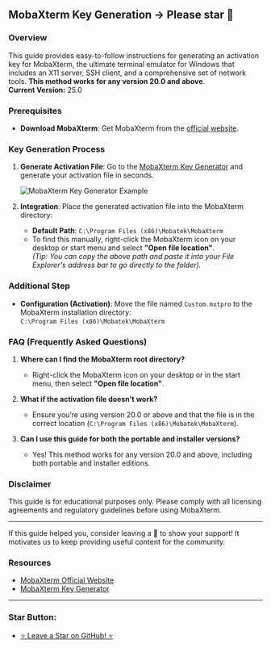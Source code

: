 ## MobaXterm Key Generation -> Please star 🌟

### Overview
This guide provides easy-to-follow instructions for generating an activation key for MobaXterm, the ultimate terminal emulator for Windows that includes an X11 server, SSH client, and a comprehensive set of network tools. **This method works for any version 20.0 and above**.  
**Current Version:** 25.0

### Prerequisites
- **Download MobaXterm**: Get MobaXterm from the [official website](https://mobaxterm.mobatek.net/download-home-edition.html).

### Key Generation Process

1. **Generate Activation File**: Go to the [MobaXterm Key Generator](https://moba-xterm-keygen.vercel.app/) and generate your activation file in seconds.

   ![MobaXterm Key Generator Example](https://i.imgur.com/qUI3zaa.png)
   
2. **Integration**: Place the generated activation file into the MobaXterm directory:
   - **Default Path**: `C:\Program Files (x86)\Mobatek\MobaXterm`
   - To find this manually, right-click the MobaXterm icon on your desktop or start menu and select **"Open file location"**.  
   *(Tip: You can copy the above path and paste it into your File Explorer's address bar to go directly to the folder).*

### Additional Step
- **Configuration (Activation)**: Move the file named `Custom.mxtpro` to the MobaXterm installation directory:  
  `C:\Program Files (x86)\Mobatek\MobaXterm`

### FAQ (Frequently Asked Questions)
1. **Where can I find the MobaXterm root directory?**  
   - Right-click the MobaXterm icon on your desktop or in the start menu, then select **"Open file location"**.

2. **What if the activation file doesn't work?**  
   - Ensure you’re using version 20.0 or above and that the file is in the correct location (`C:\Program Files (x86)\Mobatek\MobaXterm`).

3. **Can I use this guide for both the portable and installer versions?**  
   - Yes! This method works for any version 20.0 and above, including both portable and installer editions.

### Disclaimer
This guide is for educational purposes only. Please comply with all licensing agreements and regulatory guidelines before using MobaXterm.

---

If this guide helped you, consider leaving a 🌟 to show your support! It motivates us to keep providing useful content for the community.

### Resources
- [MobaXterm Official Website](https://mobaxterm.mobatek.net/)
- [MobaXterm Key Generator](https://moba-xterm-keygen.vercel.app/)

---

### Star Button:

- [⭐ Leave a Star on GitHub! ⭐](https://github.com/zarfadev/MobaXterm-Keygen)
